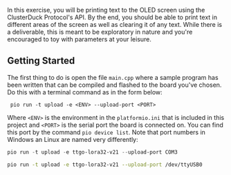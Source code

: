 In this exercise, you will be printing text to the OLED screen using the ClusterDuck Protocol's API. By the end, you should be able to print text in different areas of the screen as well as clearing it of any text. While there is a deliverable, this is meant to be exploratory in nature and you're encouraged to toy with parameters at your leisure.
## Getting Started
The first thing to do is open the file `main.cpp` where a sample program has been written that can be compiled and flashed to the board you've chosen. Do this with a terminal command as in the form below:
```
 pio run -t upload -e <ENV> --upload-port <PORT>
```
Where `<ENV>` is the environment in the `platformio.ini` that is included in this project and `<PORT>` is the serial port the board is connected on. You can find this port by the command `pio device list`. Note that port numbers in Windows an Linux are named very differently:
```PowerShell
pio run -t upload -e ttgo-lora32-v21 --upload-port COM3
```
```sh
pio run -t upload -e ttgo-lora32-v21 --upload-port /dev/ttyUSB0
```
